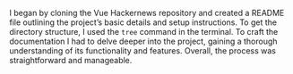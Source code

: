 I began by cloning the Vue Hackernews repository and created a README file outlining the project’s basic details and setup instructions. To get the directory structure, I used the `tree` command in the terminal. To craft the documentation I had to delve deeper into the project, gaining a thorough understanding of its functionality and features. Overall, the process was straightforward and manageable.
